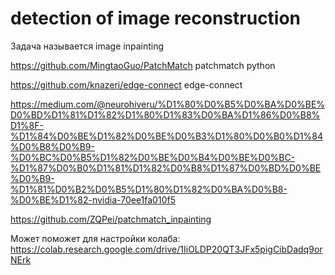 # detection of image reconstruction

Задача называется image inpainting

https://github.com/MingtaoGuo/PatchMatch patchmatch python

https://github.com/knazeri/edge-connect edge-connect

https://medium.com/@neurohiveru/%D1%80%D0%B5%D0%BA%D0%BE%D0%BD%D1%81%D1%82%D1%80%D1%83%D0%BA%D1%86%D0%B8%D1%8F-%D1%84%D0%BE%D1%82%D0%BE%D0%B3%D1%80%D0%B0%D1%84%D0%B8%D0%B9-%D0%BC%D0%B5%D1%82%D0%BE%D0%B4%D0%BE%D0%BC-%D1%87%D0%B0%D1%81%D1%82%D0%B8%D1%87%D0%BD%D0%BE%D0%B9-%D1%81%D0%B2%D0%B5%D1%80%D1%82%D0%BA%D0%B8-%D0%BE%D1%82-nvidia-70ee1fa010f5


https://github.com/ZQPei/patchmatch_inpainting


Может поможет для настройки колаба: 
https://colab.research.google.com/drive/1IiOLDP20QT3JFx5pigCibDadq9orNErk
